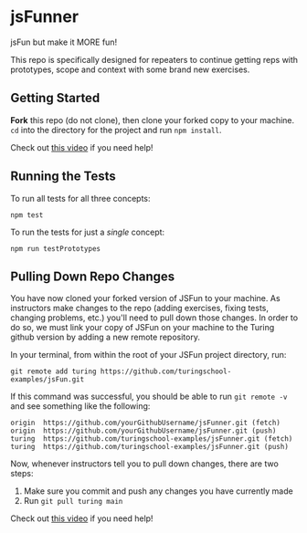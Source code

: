 # jsFunner

jsFun but make it MORE fun!   

This repo is specifically designed for repeaters to continue getting reps with prototypes, scope and context with some brand new exercises. 

## Getting Started

**Fork** this repo (do not clone), then clone your forked copy to your machine. `cd` into the directory for the project and run `npm install`.

Check out [this video](https://vimeo.com/turing/review/388545928/baac6f5a2d) if you need help!

## Running the Tests

To run all tests for all three concepts:

`npm test`

To run the tests for just a *single* concept:

`npm run testPrototypes`

## Pulling Down Repo Changes

You have now cloned your forked version of JSFun to your machine. As instructors make changes to the repo (adding exercises, fixing tests, changing problems, etc.) you'll need to pull down those changes. In order to do so, we must link your copy of JSFun on your machine to the Turing github version by adding a new remote repository.

In your terminal, from within the root of your JSFun project directory, run:

`git remote add turing https://github.com/turingschool-examples/jsFun.git`

If this command was successful, you should be able to run `git remote -v` and see something like the following:

```
origin  https://github.com/yourGithubUsername/jsFunner.git (fetch)
origin  https://github.com/yourGithubUsername/jsFunner.git (push)
turing  https://github.com/turingschool-examples/jsFunner.git (fetch)
turing  https://github.com/turingschool-examples/jsFunner.git (push)
```

Now, whenever instructors tell you to pull down changes, there are two steps:

1. Make sure you commit and push any changes you have currently made
2. Run `git pull turing main`

Check out [this video](https://vimeo.com/turing/review/388550182/34823726eb) if you need help!
